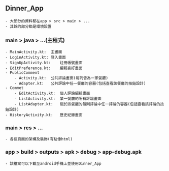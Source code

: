 ## Dinner_App
	- 大部分的資料都在app > src > main > ...
	- 其餘的部分都是環境設置

### main > java > ...(主程式)
	- MainActivity.kt:	主畫面
	- LoginActivity.kt:	登入畫面
	- SignUpActivity.kt:	註冊帳號畫面
	- EditPreference.kt:	編輯喜好畫面
	- PublicComment
		- Activity.kt:	公共評論畫面(每列皆為一家餐廳)
		- Adapter.kt:	公共評論中任一餐廳的容器(包括查看該餐廳的按鈕設計)
	- Commet
		- EditActivity.kt:	個人評論編輯畫面
		- ListActivity.kt:	某一餐廳的所有評論畫面
		- ListAdapter.kt:	關於該餐廳的每則評論中任一評論的容器(包括查看該評論的按鈕設計)
	- HistoryActivity.kt:	歷史紀錄畫面

### main > res > ...
	- 各個頁面的架構及裝飾(有點像html)

### app > build > outputs > apk > debug > app-debug.apk
	- 該檔案可以下載至android手機上並使用Dinner_App 